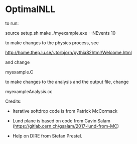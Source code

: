 # OptimalNLL

to run:

source setup.sh
make
./myexample.exe --NEvents 10

to make changes to the physics process, see

http://home.thep.lu.se/~torbjorn/pythia82html/Welcome.html

and change

myexample.C

to make changes to the analysis and the output file, change

myexampleAnalysis.cc

Credits:

 - Iterative softdrop code is from Patrick McCormack

 - Lund plane is based on code from Gavin Salam (https://gitlab.cern.ch/gsalam/2017-lund-from-MC)

 - Help on DIRE from Stefan Prestel. 
